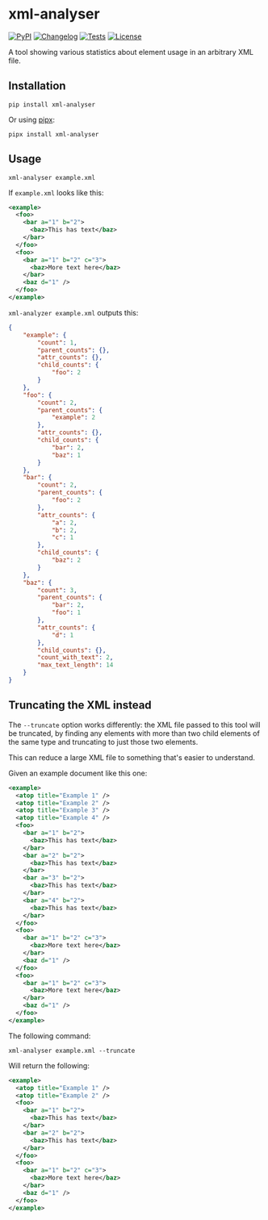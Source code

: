 # xml-analyser

[![PyPI](https://img.shields.io/pypi/v/xml-analyser.svg)](https://pypi.org/project/xml-analyser/)
[![Changelog](https://img.shields.io/github/v/release/simonw/xml-analyser?include_prereleases&label=changelog)](https://github.com/simonw/xml-analyser/releases)
[![Tests](https://github.com/simonw/xml-analyser/workflows/Test/badge.svg)](https://github.com/simonw/xml-analyser/actions?query=workflow%3ATest)
[![License](https://img.shields.io/badge/license-Apache%202.0-blue.svg)](https://github.com/simonw/xml-analyser/blob/main/LICENSE)

A tool showing various statistics about element usage in an arbitrary XML file.

## Installation

    pip install xml-analyser

Or using [pipx](https://pypa.github.io/pipx/):

    pipx install xml-analyser

## Usage

    xml-analyser example.xml

If `example.xml` looks like this:

```xml
<example>
  <foo>
    <bar a="1" b="2">
      <baz>This has text</baz>
    </bar>
  </foo>
  <foo>
    <bar a="1" b="2" c="3">
      <baz>More text here</baz>
    </bar>
    <baz d="1" />
  </foo>
</example>
```

`xml-analyzer example.xml` outputs this:

```json
{
    "example": {
        "count": 1,
        "parent_counts": {},
        "attr_counts": {},
        "child_counts": {
            "foo": 2
        }
    },
    "foo": {
        "count": 2,
        "parent_counts": {
            "example": 2
        },
        "attr_counts": {},
        "child_counts": {
            "bar": 2,
            "baz": 1
        }
    },
    "bar": {
        "count": 2,
        "parent_counts": {
            "foo": 2
        },
        "attr_counts": {
            "a": 2,
            "b": 2,
            "c": 1
        },
        "child_counts": {
            "baz": 2
        }
    },
    "baz": {
        "count": 3,
        "parent_counts": {
            "bar": 2,
            "foo": 1
        },
        "attr_counts": {
            "d": 1
        },
        "child_counts": {},
        "count_with_text": 2,
        "max_text_length": 14
    }
}
```

## Truncating the XML instead

The `--truncate` option works differently: the XML file passed to this tool will be truncated, by finding any elements with more than two child elements of the same type and truncating to just those two elements.

This can reduce a large XML file to something that's easier to understand.

Given an example document like this one:

```xml
<example>
  <atop title="Example 1" />
  <atop title="Example 2" />
  <atop title="Example 3" />
  <atop title="Example 4" />
  <foo>
    <bar a="1" b="2">
      <baz>This has text</baz>
    </bar>
    <bar a="2" b="2">
      <baz>This has text</baz>
    </bar>
    <bar a="3" b="2">
      <baz>This has text</baz>
    </bar>
    <bar a="4" b="2">
      <baz>This has text</baz>
    </bar>
  </foo>
  <foo>
    <bar a="1" b="2" c="3">
      <baz>More text here</baz>
    </bar>
    <baz d="1" />
  </foo>
  <foo>
    <bar a="1" b="2" c="3">
      <baz>More text here</baz>
    </bar>
    <baz d="1" />
  </foo>
</example>
```
The following command:

    xml-analyser example.xml --truncate

Will return the following:

```xml
<example>
  <atop title="Example 1" />
  <atop title="Example 2" />
  <foo>
    <bar a="1" b="2">
      <baz>This has text</baz>
    </bar>
    <bar a="2" b="2">
      <baz>This has text</baz>
    </bar>
  </foo>
  <foo>
    <bar a="1" b="2" c="3">
      <baz>More text here</baz>
    </bar>
    <baz d="1" />
  </foo>
</example>
```

